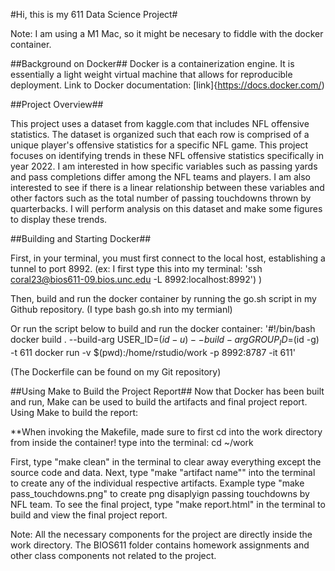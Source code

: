 #Hi, this is my 611 Data Science Project#

Note: I am using a M1 Mac, so it might be necesary to fiddle with the docker container.

##Background on Docker## 
Docker is a containerization engine. It is essentially a light weight virtual machine that allows for reproducible deployment. Link to Docker documentation: [link]{https://docs.docker.com/)

##Project Overview##

This project uses a dataset from kaggle.com that includes NFL offensive statistics. The dataset is organized such that each row is comprised of a unique player's offensive statistics for a specific NFL game. This project focuses on identifying trends in these NFL offensive statistics specifically in year 2022. I am interested in how specific variables such as passing yards and pass completions differ among the NFL teams and players. I am also interested to see if there is a linear relationship between these variables and other factors such as the total number of passing touchdowns thrown by quarterbacks. I will perform analysis on this dataset and make some figures to display these trends. 

##Building and Starting Docker##

First, in your terminal, you must first connect to the local host, establishing a tunnel to port 8992. (ex: I first type this into my terminal: 'ssh coral23@bios611-09.bios.unc.edu -L 8992:localhost:8992')
)

Then, build and run the docker container by running the go.sh script in my Github repository. (I type bash go.sh into my termianl)

Or run the script below to build and run the docker container: 
'#!/bin/bash
docker build . --build-arg USER_ID=$(id -u) --build-arg GROUP_ID=$(id -g) -t 611
docker run -v $(pwd):/home/rstudio/work -p 8992:8787 -it 611'

(The Dockerfile can be found on my Git repository)

##Using Make to Build the Project Report##
Now that Docker has been built and run, Make can be used to build the artifacts and final project report. 
Using Make to build the report: 

**When invoking the Makefile, made sure to first cd into the work directory from inside the container! type into the terminal: 
cd ~/work 

First, type "make clean" in the terminal to clear away everything except the source code and data. 
Next, type "make "artifact name"" into the terminal to create any of the individual respective artifacts.
Example type "make pass_touchdowns.png" to create png disaplyign passing touchdowns by NFL team. 
To see the final project, type "make report.html" in the terminal to build and view the final project report. 


Note: All the necessary components for the project are directly inside the work directory. The BIOS611 folder contains homework assignments and other class components not related to the project. 